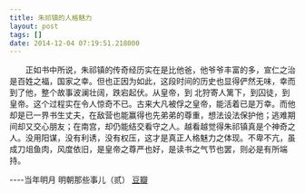 ```yaml
---
title: 朱祁镇的人格魅力
layout: post
tags: []
date: 2014-12-04 07:19:51.218000
---
```

　　正如书中所说，朱祁镇的传奇经历实在是比他爸，他爷爷丰富的多，宣仁之治是百姓之福，国家之幸。但也正因为如此，这段时间的历史也显得俨然无味，幸而到了他，整个故事波澜壮阔，跌宕起伏。从皇帝，到 北狩寄人篱下，到囚徒，到皇帝。这个过程实在令人惊奇不已。古来大凡被俘之皇帝，能活着已是万幸。而他却是已一界书生丈夫，在敌营也能赢得也先弟弟的尊重，想法设法保护他；逃难期间却又交心朋友；在南宫，却仍能结交看守之人。越看越觉得朱祁镇真是个神奇之人。没用阳谋，没有利诱，没有权压，这才是真正人格魅力之体现。不卑不亢，虽成刀俎鱼肉，风度依旧，是皇帝之尊严也好，是读书之气节也罢，则必是有所端持。

----当年明月  明朝那些事儿（贰）
[豆瓣](http://book.douban.com/review/6816135/)
